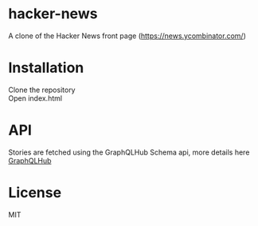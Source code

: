 # hacker-news
A clone of the Hacker News front page  (https://news.ycombinator.com/)

# Installation
Clone the repository<br>
Open index.html

# API
Stories are fetched using the GraphQLHub Schema api, more details here [GraphQLHub](https://www.npmjs.com/package/graphqlhub-schemas)

# License
MIT